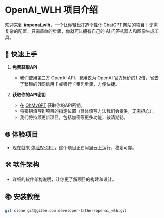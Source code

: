 # OpenAI_WLH 项目介绍

欢迎来到 **#openai_wlh**，一个让你轻松打造个性化 ChatGPT 网站的项目！无需复杂的配置，只需简单的步骤，你就可以拥有自己的 AI 问答机器人和图像生成工具。

## 🚀 快速上手

1. **免费获取API**
   - 我们使用第三方 OpenAI API，费用仅为 OpenAI 官方标价的1.2倍，省去了繁琐的外网信用卡或银行卡租凭步骤，方便快捷。

2. **获取你的API密钥**
   - 在 [OhMyGPT](https://www.ohmygpt.com?aff=BDnMSilC) 获取你的API密钥。
   - 将密钥填写到项目的指定位置（具体填写方法我们会提供，无需担心）。
   - 我们将持续更新项目，包括加密等更多功能，敬请期待。

## 🌐 体验项目

- 现在就来 [体验W-GPT](http://8.138.104.244)，这个项目正在阿里云上运行，稳定可靠。

## 🛠️ 软件架构

- 详细的软件架构说明，让你更了解项目的构建和设计。

## 📚 安装教程

```bash
git clone git@gitee.com:developer-father/openai_wlh.git
